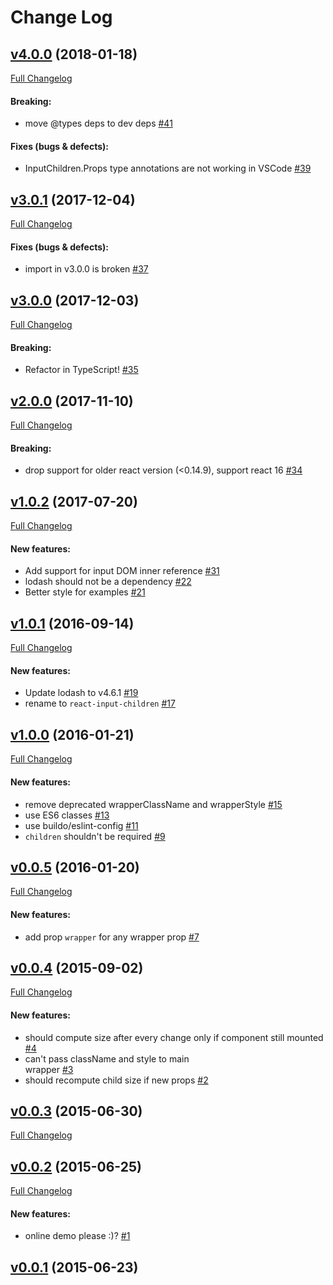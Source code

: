 #  Change Log



## [v4.0.0](https://github.com/buildo/react-input-children/tree/v4.0.0) (2018-01-18)
[Full Changelog](https://github.com/buildo/react-input-children/compare/v3.0.1...v4.0.0)

#### Breaking:

- move @types deps to dev deps [#41](https://github.com/buildo/react-input-children/issues/41)

#### Fixes (bugs & defects):

- InputChildren.Props type annotations are not working in VSCode [#39](https://github.com/buildo/react-input-children/issues/39)

## [v3.0.1](https://github.com/buildo/react-input-children/tree/v3.0.1) (2017-12-04)
[Full Changelog](https://github.com/buildo/react-input-children/compare/v3.0.0...v3.0.1)

#### Fixes (bugs & defects):

- import in v3.0.0 is broken [#37](https://github.com/buildo/react-input-children/issues/37)

## [v3.0.0](https://github.com/buildo/react-input-children/tree/v3.0.0) (2017-12-03)
[Full Changelog](https://github.com/buildo/react-input-children/compare/v2.0.0...v3.0.0)

#### Breaking:

- Refactor in TypeScript! [#35](https://github.com/buildo/react-input-children/issues/35)

## [v2.0.0](https://github.com/buildo/react-input-children/tree/v2.0.0) (2017-11-10)
[Full Changelog](https://github.com/buildo/react-input-children/compare/v1.0.2...v2.0.0)

#### Breaking:

- drop support for older react version (<0.14.9), support react 16 [#34](https://github.com/buildo/react-input-children/issues/34)

## [v1.0.2](https://github.com/buildo/react-input-children/tree/v1.0.2) (2017-07-20)
[Full Changelog](https://github.com/buildo/react-input-children/compare/v1.0.1...v1.0.2)

#### New features:

- Add support for input DOM inner reference [#31](https://github.com/buildo/react-input-children/issues/31)
- lodash should not be a dependency [#22](https://github.com/buildo/react-input-children/issues/22)
- Better style for examples [#21](https://github.com/buildo/react-input-children/issues/21)

## [v1.0.1](https://github.com/buildo/react-input-children/tree/v1.0.1) (2016-09-14)
[Full Changelog](https://github.com/buildo/react-input-children/compare/v1.0.0...v1.0.1)

#### New features:

- Update lodash to v4.6.1 [#19](https://github.com/buildo/react-input-children/issues/19)
- rename to `react-input-children` [#17](https://github.com/buildo/react-input-children/issues/17)

## [v1.0.0](https://github.com/buildo/react-input-children/tree/v1.0.0) (2016-01-21)
[Full Changelog](https://github.com/buildo/react-input-children/compare/v0.0.5...v1.0.0)

#### New features:

- remove deprecated wrapperClassName and wrapperStyle [#15](https://github.com/buildo/react-input-children/issues/15)
- use ES6 classes [#13](https://github.com/buildo/react-input-children/issues/13)
- use buildo/eslint-config [#11](https://github.com/buildo/react-input-children/issues/11)
- `children` shouldn't be required [#9](https://github.com/buildo/react-input-children/issues/9)

## [v0.0.5](https://github.com/buildo/react-input-children/tree/v0.0.5) (2016-01-20)
[Full Changelog](https://github.com/buildo/react-input-children/compare/v0.0.4...v0.0.5)

#### New features:

- add prop `wrapper` for any wrapper prop [#7](https://github.com/buildo/react-input-children/issues/7)

## [v0.0.4](https://github.com/buildo/react-input-children/tree/v0.0.4) (2015-09-02)
[Full Changelog](https://github.com/buildo/react-input-children/compare/v0.0.3...v0.0.4)

#### New features:

- should compute size after every change only if component still mounted [#4](https://github.com/buildo/react-input-children/issues/4)
- can't pass className and style to main <div> wrapper [#3](https://github.com/buildo/react-input-children/issues/3)
- should recompute child size if new props [#2](https://github.com/buildo/react-input-children/issues/2)

## [v0.0.3](https://github.com/buildo/react-input-children/tree/v0.0.3) (2015-06-30)
[Full Changelog](https://github.com/buildo/react-input-children/compare/v0.0.2...v0.0.3)

## [v0.0.2](https://github.com/buildo/react-input-children/tree/v0.0.2) (2015-06-25)
[Full Changelog](https://github.com/buildo/react-input-children/compare/v0.0.1...v0.0.2)

#### New features:

- online demo please :)? [#1](https://github.com/buildo/react-input-children/issues/1)

## [v0.0.1](https://github.com/buildo/react-input-children/tree/v0.0.1) (2015-06-23)
